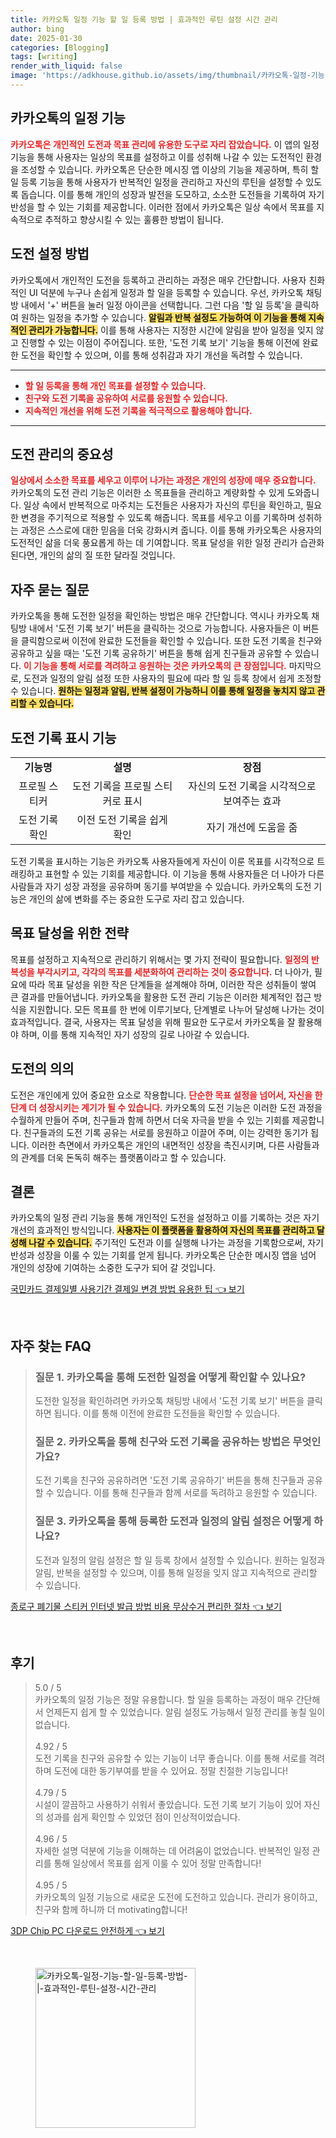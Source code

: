 ```yaml
---
title: 카카오톡 일정 기능 할 일 등록 방법 | 효과적인 루틴 설정 시간 관리
author: bing
date: 2025-01-30
categories: [Blogging]
tags: [writing]
render_with_liquid: false
image: 'https://adkhouse.github.io/assets/img/thumbnail/카카오톡-일정-기능-할-일-등록-방법-|-효과적인-루틴-설정-시간-관리.webp'
---
```



<h2 id='카카오톡_일정_기능'>카카오톡의 일정 기능</h2>

<p><b><span style="color: #ee2323;">카카오톡은 개인적인 도전과 목표 관리에 유용한 도구로 자리 잡았습니다.</span></b> 이 앱의 일정 기능을 통해 사용자는 일상의 목표를 설정하고 이를 성취해 나갈 수 있는 도전적인 환경을 조성할 수 있습니다. 카카오톡은 단순한 메시징 앱 이상의 기능을 제공하며, 특히 할 일 등록 기능을 통해 사용자가 반복적인 일정을 관리하고 자신의 루틴을 설정할 수 있도록 돕습니다. 이를 통해 개인의 성장과 발전을 도모하고, 소소한 도전들을 기록하여 자기 반성을 할 수 있는 기회를 제공합니다. 이러한 점에서 카카오톡은 일상 속에서 목표를 지속적으로 추적하고 향상시킬 수 있는 훌륭한 방법이 됩니다.</p>

<h2 id='도전_설정_방법'>도전 설정 방법</h2>

<p>카카오톡에서 개인적인 도전을 등록하고 관리하는 과정은 매우 간단합니다. 사용자 친화적인 UI 덕분에 누구나 손쉽게 일정과 할 일을 등록할 수 있습니다. 우선, 카카오톡 채팅방 내에서 '+' 버튼을 눌러 일정 아이콘을 선택합니다. 그런 다음 '할 일 등록'을 클릭하여 원하는 일정을 추가할 수 있습니다. <b><span style="background-color: #ffe066;">알림과 반복 설정도 가능하여 이 기능을 통해 지속적인 관리가 가능합니다.</span></b> 이를 통해 사용자는 지정한 시간에 알림을 받아 일정을 잊지 않고 진행할 수 있는 이점이 주어집니다. 또한, '도전 기록 보기' 기능을 통해 이전에 완료한 도전을 확인할 수 있으며, 이를 통해 성취감과 자기 개선을 독려할 수 있습니다.</p>

<hr />

<ul>
    <li><b><span style="color: #ee2323;">할 일 등록을 통해 개인 목표를 설정할 수 있습니다.</span></b></li>
    <li><b><span style="color: #ee2323;">친구와 도전 기록을 공유하여 서로를 응원할 수 있습니다.</span></b></li>
    <li><b><span style="color: #ee2323;">지속적인 개선을 위해 도전 기록을 적극적으로 활용해야 합니다.</span></b></li>
</ul>

<hr />

<h2 id='도전_관리의_중요성'>도전 관리의 중요성</h2>

<p><b><span style="color: #ee2323;">일상에서 소소한 목표를 세우고 이루어 나가는 과정은 개인의 성장에 매우 중요합니다.</span></b> 카카오톡의 도전 관리 기능은 이러한 소 목표들을 관리하고 계량화할 수 있게 도와줍니다. 일상 속에서 반복적으로 마주치는 도전들은 사용자가 자신의 루틴을 확인하고, 필요한 변경을 주기적으로 적용할 수 있도록 해줍니다. 목표를 세우고 이를 기록하며 성취하는 과정은 스스로에 대한 믿음을 더욱 강화시켜 줍니다. 이를 통해 카카오톡은 사용자의 도전적인 삶을 더욱 풍요롭게 하는 데 기여합니다. 목표 달성을 위한 일정 관리가 습관화된다면, 개인의 삶의 질 또한 달라질 것입니다.</p>

<h2 id='자주하는_질문'>자주 묻는 질문</h2>

<p>카카오톡을 통해 도전한 일정을 확인하는 방법은 매우 간단합니다. 역시나 카카오톡 채팅방 내에서 '도전 기록 보기' 버튼을 클릭하는 것으로 가능합니다. 사용자들은 이 버튼을 클릭함으로써 이전에 완료한 도전들을 확인할 수 있습니다. 또한 도전 기록을 친구와 공유하고 싶을 때는 '도전 기록 공유하기' 버튼을 통해 쉽게 친구들과 공유할 수 있습니다. <b><span style="color: #ee2323;">이 기능을 통해 서로를 격려하고 응원하는 것은 카카오톡의 큰 장점입니다.</span></b> 마지막으로, 도전과 일정의 알림 설정 또한 사용자의 필요에 따라 할 일 등록 창에서 쉽게 조정할 수 있습니다. <b><span style="background-color: #ffe066;">원하는 일정과 알림, 반복 설정이 가능하니 이를 통해 일정을 놓치지 않고 관리할 수 있습니다.</span></b></p>

<h2 id='도전_기록_표시_기능'>도전 기록 표시 기능</h2>

<table>
    <tr>
        <td style="text-align: center; height: 17px;"><b>기능명</b></td>
        <td style="text-align: center; height: 17px;"><b>설명</b></td>
        <td style="text-align: center; height: 17px;"><b>장점</b></td>
    </tr>
    <tr>
        <td style="text-align: center; height: 17px;">프로필 스티커</td>
        <td style="text-align: center; height: 17px;">도전 기록을 프로필 스티커로 표시</td>
        <td style="text-align: center; height: 17px;">자신의 도전 기록을 시각적으로 보여주는 효과</td>
    </tr>
    <tr>
        <td style="text-align: center; height: 17px;">도전 기록 확인</td>
        <td style="text-align: center; height: 17px;">이전 도전 기록을 쉽게 확인</td>
        <td style="text-align: center; height: 17px;">자기 개선에 도움을 줌</td>
    </tr>
</table>

<p>도전 기록을 표시하는 기능은 카카오톡 사용자들에게 자신이 이룬 목표를 시각적으로 트래킹하고 표현할 수 있는 기회를 제공합니다. 이 기능을 통해 사용자들은 더 나아가 다른 사람들과 자기 성장 과정을 공유하며 동기를 부여받을 수 있습니다. 카카오톡의 도전 기능은 개인의 삶에 변화를 주는 중요한 도구로 자리 잡고 있습니다.</p>

<h2 id='목표_달성을_위한_전략'>목표 달성을 위한 전략</h2>

<p>목표를 설정하고 지속적으로 관리하기 위해서는 몇 가지 전략이 필요합니다. <b><span style="color: #ee2323;">일정의 반복성을 부각시키고, 각각의 목표를 세분화하여 관리하는 것이 중요합니다.</span></b> 더 나아가, 필요에 따라 목표 달성을 위한 작은 단계들을 설계해야 하며, 이러한 작은 성취들이 쌓여 큰 결과를 만들어냅니다. 카카오톡을 활용한 도전 관리 기능은 이러한 체계적인 접근 방식을 지원합니다. 모든 목표를 한 번에 이루기보다, 단계별로 나누어 달성해 나가는 것이 효과적입니다. 결국, 사용자는 목표 달성을 위해 필요한 도구로서 카카오톡을 잘 활용해야 하며, 이를 통해 지속적인 자기 성장의 길로 나아갈 수 있습니다.</p>

<h2 id='도전의_의의'>도전의 의의</h2>

<p>도전은 개인에게 있어 중요한 요소로 작용합니다. <b><span style="color: #ee2323;">단순한 목표 설정을 넘어서, 자신을 한 단계 더 성장시키는 계기가 될 수 있습니다.</span></b> 카카오톡의 도전 기능은 이러한 도전 과정을 수월하게 만들어 주며, 친구들과 함께 하면서 더욱 자극을 받을 수 있는 기회를 제공합니다. 친구들과의 도전 기록 공유는 서로를 응원하고 이끌어 주며, 이는 강력한 동기가 됩니다. 이러한 측면에서 카카오톡은 개인의 내면적인 성장을 촉진시키며, 다른 사람들과의 관계를 더욱 돈독히 해주는 플랫폼이라고 할 수 있습니다.</p>

<h2 id='결론'>결론</h2>

<p>카카오톡의 일정 관리 기능을 통해 개인적인 도전을 설정하고 이를 기록하는 것은 자기 개선의 효과적인 방식입니다. <b><span style="background-color: #ffe066;">사용자는 이 플랫폼을 활용하여 자신의 목표를 관리하고 달성해 나갈 수 있습니다.</span></b> 주기적인 도전과 이를 실행해 나가는 과정을 기록함으로써, 자기 반성과 성장을 이룰 수 있는 기회를 얻게 됩니다. 카카오톡은 단순한 메시징 앱을 넘어 개인의 성장에 기여하는 소중한 도구가 되어 갈 것입니다.</p>


<p><a class="click-button" title="국민카드 결제일별 사용기간 결제일 변경 방법 유용한 팁" href="https://adkhouse.github.io/posts/%EA%B5%AD%EB%AF%BC%EC%B9%B4%EB%93%9C-%EA%B2%B0%EC%A0%9C%EC%9D%BC%EB%B3%84-%EC%82%AC%EC%9A%A9%EA%B8%B0%EA%B0%84-%EA%B2%B0%EC%A0%9C%EC%9D%BC-%EB%B3%80%EA%B2%BD-%EB%B0%A9%EB%B2%95-%EC%9C%A0%EC%9A%A9%ED%95%9C-%ED%8C%81/" rel="dofollow">국민카드 결제일별 사용기간 결제일 변경 방법 유용한 팁 👈 보기</a></p><br>
<h2 id='자주_찾는_FAQ'>자주 찾는 FAQ</h2>
<div itemscope="" itemtype="https://schema.org/FAQPage"> 
<blockquote> 
<div itemscope="" itemprop="mainEntity" itemtype="https://schema.org/Question"> 
<h3 itemprop="name">질문 1. 카카오톡을 통해 도전한 일정을 어떻게 확인할 수 있나요?</h3> 
<div itemscope="" itemprop="acceptedAnswer" itemtype="https://schema.org/Answer"> 
<span itemprop="text"> 
<p>도전한 일정을 확인하려면 카카오톡 채팅방 내에서 '도전 기록 보기' 버튼을 클릭하면 됩니다. 이를 통해 이전에 완료한 도전들을 확인할 수 있습니다.</p> 
</span> 
</div> 
</div> 
<div itemscope="" itemprop="mainEntity" itemtype="https://schema.org/Question"> 
<h3 itemprop="name">질문 2. 카카오톡을 통해 친구와 도전 기록을 공유하는 방법은 무엇인가요?</h3> 
<div itemscope="" itemprop="acceptedAnswer" itemtype="https://schema.org/Answer"> 
<span itemprop="text"> 
<p>도전 기록을 친구와 공유하려면 '도전 기록 공유하기' 버튼을 통해 친구들과 공유할 수 있습니다. 이를 통해 친구들과 함께 서로를 독려하고 응원할 수 있습니다.</p> 
</span> 
</div> 
</div> 
<div itemscope="" itemprop="mainEntity" itemtype="https://schema.org/Question"> 
<h3 itemprop="name">질문 3. 카카오톡을 통해 등록한 도전과 일정의 알림 설정은 어떻게 하나요?</h3> 
<div itemscope="" itemprop="acceptedAnswer" itemtype="https://schema.org/Answer"> 
<span itemprop="text"> 
<p>도전과 일정의 알림 설정은 할 일 등록 창에서 설정할 수 있습니다. 원하는 일정과 알림, 반복을 설정할 수 있으며, 이를 통해 일정을 잊지 않고 지속적으로 관리할 수 있습니다.</p> 
</span> 
</div> 
</div> 
</blockquote> 
</div>
<p><a class="click-button" title="종로구 폐기물 스티커 인터넷 발급 방법 비용 무상수거 편리한 절차" href="https://adkhouse.github.io/posts/%EC%A2%85%EB%A1%9C%EA%B5%AC-%ED%8F%90%EA%B8%B0%EB%AC%BC-%EC%8A%A4%ED%8B%B0%EC%BB%A4-%EC%9D%B8%ED%84%B0%EB%84%B7-%EB%B0%9C%EA%B8%89-%EB%B0%A9%EB%B2%95-%EB%B9%84%EC%9A%A9-%EB%AC%B4%EC%83%81%EC%88%98%EA%B1%B0-%ED%8E%B8%EB%A6%AC%ED%95%9C-%EC%A0%88%EC%B0%A8/" rel="dofollow">종로구 폐기물 스티커 인터넷 발급 방법 비용 무상수거 편리한 절차 👈 보기</a></p><br>
<h2 id='후기'>후기</h2>
<div itemscope itemtype="https://schema.org/Product">
  <blockquote>
  <div itemprop="review" itemscope itemtype="https://schema.org/Review">
      <div itemprop="reviewRating" itemscope itemtype="https://schema.org/Rating"> <span itemprop="ratingValue">5.0</span> / <span itemprop="bestRating">5</span> </div>
      <span itemprop="reviewBody">카카오톡의 일정 기능은 정말 유용합니다. 할 일을 등록하는 과정이 매우 간단해서 언제든지 쉽게 할 수 있었습니다. 알림 설정도 가능해서 일정 관리를 놓칠 일이 없습니다.</span>
  </div>
  <br>
  <div itemprop="review" itemscope itemtype="https://schema.org/Review">
      <div itemprop="reviewRating" itemscope itemtype="https://schema.org/Rating"> <span itemprop="ratingValue">4.92</span> / <span itemprop="bestRating">5</span> </div>
      <span itemprop="reviewBody">도전 기록을 친구와 공유할 수 있는 기능이 너무 좋습니다. 이를 통해 서로를 격려하며 도전에 대한 동기부여를 받을 수 있어요. 정말 친절한 기능입니다!</span>
  </div>
  <br>
  <div itemprop="review" itemscope itemtype="https://schema.org/Review">
      <div itemprop="reviewRating" itemscope itemtype="https://schema.org/Rating"> <span itemprop="ratingValue">4.79</span> / <span itemprop="bestRating">5</span> </div>
      <span itemprop="reviewBody">시설이 깔끔하고 사용하기 쉬워서 좋았습니다. 도전 기록 보기 기능이 있어 자신의 성과를 쉽게 확인할 수 있었던 점이 인상적이었습니다.</span>
  </div>
  <br>
  <div itemprop="review" itemscope itemtype="https://schema.org/Review">
      <div itemprop="reviewRating" itemscope itemtype="https://schema.org/Rating"> <span itemprop="ratingValue">4.96</span> / <span itemprop="bestRating">5</span> </div>
      <span itemprop="reviewBody">자세한 설명 덕분에 기능을 이해하는 데 어려움이 없었습니다. 반복적인 일정 관리를 통해 일상에서 목표를 쉽게 이룰 수 있어 정말 만족합니다!</span>
  </div>
  <br>
  <div itemprop="review" itemscope itemtype="https://schema.org/Review">
      <div itemprop="reviewRating" itemscope itemtype="https://schema.org/Rating"> <span itemprop="ratingValue">4.95</span> / <span itemprop="bestRating">5</span> </div>
      <span itemprop="reviewBody">카카오톡의 일정 기능으로 새로운 도전에 도전하고 있습니다. 관리가 용이하고, 친구와 함께 하니까 더 motivating합니다!</span>
  </div>
  </blockquote>
</div>
<p><a class="click-button" title="3DP Chip PC 다운로드 안전하게" href="https://adkhouse.github.io/posts/3DP-Chip-PC-%EB%8B%A4%EC%9A%B4%EB%A1%9C%EB%93%9C-%EC%95%88%EC%A0%84%ED%95%98%EA%B2%8C/" rel="dofollow">3DP Chip PC 다운로드 안전하게 👈 보기</a></p><br>
<figure class="image"><img src="https://adkhouse.github.io/assets/img/thumbnail/카카오톡-일정-기능-할-일-등록-방법-|-효과적인-루틴-설정-시간-관리.webp" alt="카카오톡-일정-기능-할-일-등록-방법-|-효과적인-루틴-설정-시간-관리" width="256" height="256"></figure>